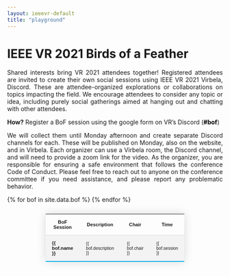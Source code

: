 ```yaml
---
layout: ieeevr-default
title: "playground"
---
```

<style>
    .styled-table {
        border-collapse: collapse;
        margin: 25px 0;
        font-size: 0.8em;
        font-family: sans-serif;
        /*min-width: 400px;*/
        box-shadow: 0 0 20px rgba(0, 0, 0, 0.15);
        display: table;
    }

    .styled-table thead tr {
        background-color: #00aeef;
        color: #ffffff;
        text-align: left;
    }

    .styled-table th,
    .styled-table td {
        padding: 12px 15px;
    }

    .styled-table tbody tr {
        border-bottom: 1px solid #dddddd;
    }

    .styled-table tbody tr:nth-of-type(even) {
        background-color: #f3f3f3;
    }

    .styled-table tbody tr:last-of-type {
        border-bottom: 2px solid #00aeef;
    }

    .styled-table tbody tr.active-row {
        font-weight: bold;
        color: #00aeef;
    }
    
    div {
        text-align: justify;
        text-justify: inter-word;
        }
        
    .styled-table2 {
        border-collapse: collapse;
        margin: 25px 0;
        font-size: 0.8em;
        font-family: sans-serif;
        /*min-width: 400px;*/
        box-shadow: 0 0 20px rgba(0, 0, 0, 0.15);
        display: table;
        width: 50%;
        margin-left: auto;
        margin-right: auto;


    }

    .styled-table2 thead tr {
        background-color: #00aeef;
        color: #ffffff;
        text-align: left;
    }

    .styled-table2 th,
    .styled-table2 td {
        padding: 12px 15px;
        width: 50%;
    }

    .styled-table2 tbody tr {
        border-bottom: 1px solid #dddddd;
    }

    .styled-table2 tbody tr:nth-of-type(even) {
        background-color: #f3f3f3;
    }

    .styled-table2 tbody tr:last-of-type {
        border-bottom: 2px solid #00aeef;
    }

    .styled-table2 tbody tr.active-row {
        font-weight: bold;
        color: #00aeef;
    }

</style>

<div>
    
<h1>IEEE VR 2021 Birds of a Feather</h1>

<p> Shared interests bring VR 2021 attendees together! Registered attendees are invited to create their own social sessions using IEEE VR 2021 Virbela, Discord. 
    These are attendee-organized explorations or collaborations on topics impacting the field.
    We encourage attendees to consider any topic or idea, including purely social gatherings aimed at hanging out and chatting with other attendees. <br> </p> 
    <p> <strong>How?</strong> Register a BoF session using the google form on VR’s Discord (<b style="color: black">#bof</b>) <br></p> 
    <p>We will collect them until Monday afternoon and create separate Discord channels for each. These will be published on Monday, also on the website, and in Virbela. Each organizer can use a Virbela room, the Discord channel, and will need to provide a zoom link for the video. As the organizer, you are responsible for ensuring a safe environment that follows the conference Code of Conduct. Please feel free to reach out to anyone on the conference committee if you need assistance, and please report any problematic behavior.</p>

</div>



<div>


<table class="styled-table2" style="font-size: 0.8em;">
                <tr>
                    <th>BoF Session</th>
                    <th>Description</th>
                    <th>Chair</th>
                    <th>Time</th>
                </tr>
                {% for bof in site.data.bof %}
                <tr>
                    <td ><strong>{{ bof.name }}</strong></td>
                    <td style="font-size: 0.9em;">{{ bof.description }}</td>
                    <td style="font-size: 0.9em;">{{ bof.chair }}</td>
                    <td style="font-size: 0.9em;">{{ bof.session }}</td>

</tr>
                {% endfor %}

</table>

</div>

